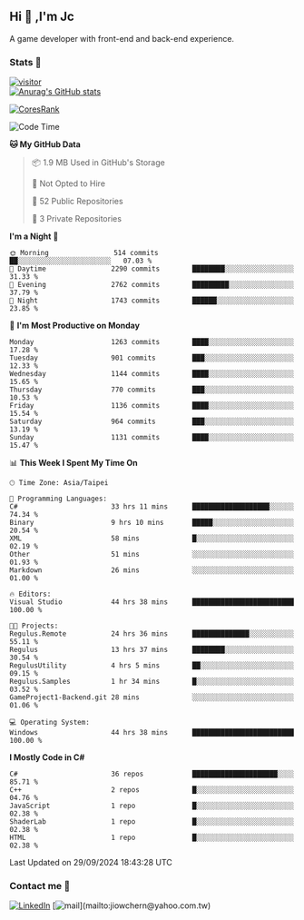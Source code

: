 ## Hi 👋 ,I'm Jc  

A game developer with front-end and back-end experience.  

### Stats  📝
[![visitor](https://visitor-badge.glitch.me/badge?page_id=jiowchern.jiowchern&style=flat-square&color=0088cc)](https://visitor-badge.glitch.me/badge?page_id=jiowchern.jiowchern&style=flat-square&color=0088cc)  
[![Anurag's GitHub stats](https://github-readme-stats.vercel.app/api?username=jiowchern&count_private=true&&show_icons=true)](https://github.com/anuraghazra/github-readme-stats)  
<!-- [![trophy](https://github-profile-trophy.vercel.app/?username=jiowchern)](https://github.com/ryo-ma/github-profile-trophy)   -->
[![CoresRank](https://cr-ss-service.azurewebsites.net/api/ScreenShot?widget=summary&username=jiowchern)](https://cr-ss-service.azurewebsites.net/api/ScreenShot?widget=summary&username=jiowchern)


<!--START_SECTION:waka-->
![Code Time](http://img.shields.io/badge/Code%20Time-1%2C204%20hrs%2027%20mins-blue)

**🐱 My GitHub Data** 

> 📦 1.9 MB Used in GitHub's Storage 
 > 
> 🚫 Not Opted to Hire
 > 
> 📜 52 Public Repositories 
 > 
> 🔑 3 Private Repositories 
 > 
**I'm a Night 🦉** 

```text
🌞 Morning                514 commits         ██░░░░░░░░░░░░░░░░░░░░░░░   07.03 % 
🌆 Daytime                2290 commits        ████████░░░░░░░░░░░░░░░░░   31.33 % 
🌃 Evening                2762 commits        █████████░░░░░░░░░░░░░░░░   37.79 % 
🌙 Night                  1743 commits        ██████░░░░░░░░░░░░░░░░░░░   23.85 % 
```
📅 **I'm Most Productive on Monday** 

```text
Monday                   1263 commits        ████░░░░░░░░░░░░░░░░░░░░░   17.28 % 
Tuesday                  901 commits         ███░░░░░░░░░░░░░░░░░░░░░░   12.33 % 
Wednesday                1144 commits        ████░░░░░░░░░░░░░░░░░░░░░   15.65 % 
Thursday                 770 commits         ███░░░░░░░░░░░░░░░░░░░░░░   10.53 % 
Friday                   1136 commits        ████░░░░░░░░░░░░░░░░░░░░░   15.54 % 
Saturday                 964 commits         ███░░░░░░░░░░░░░░░░░░░░░░   13.19 % 
Sunday                   1131 commits        ████░░░░░░░░░░░░░░░░░░░░░   15.47 % 
```


📊 **This Week I Spent My Time On** 

```text
🕑︎ Time Zone: Asia/Taipei

💬 Programming Languages: 
C#                       33 hrs 11 mins      ███████████████████░░░░░░   74.34 % 
Binary                   9 hrs 10 mins       █████░░░░░░░░░░░░░░░░░░░░   20.54 % 
XML                      58 mins             █░░░░░░░░░░░░░░░░░░░░░░░░   02.19 % 
Other                    51 mins             ░░░░░░░░░░░░░░░░░░░░░░░░░   01.93 % 
Markdown                 26 mins             ░░░░░░░░░░░░░░░░░░░░░░░░░   01.00 % 

🔥 Editors: 
Visual Studio            44 hrs 38 mins      █████████████████████████   100.00 % 

🐱‍💻 Projects: 
Regulus.Remote           24 hrs 36 mins      ██████████████░░░░░░░░░░░   55.11 % 
Regulus                  13 hrs 37 mins      ████████░░░░░░░░░░░░░░░░░   30.54 % 
RegulusUtility           4 hrs 5 mins        ██░░░░░░░░░░░░░░░░░░░░░░░   09.15 % 
Regulus.Samples          1 hr 34 mins        █░░░░░░░░░░░░░░░░░░░░░░░░   03.52 % 
GameProject1-Backend.git 28 mins             ░░░░░░░░░░░░░░░░░░░░░░░░░   01.06 % 

💻 Operating System: 
Windows                  44 hrs 38 mins      █████████████████████████   100.00 % 
```

**I Mostly Code in C#** 

```text
C#                       36 repos            █████████████████████░░░░   85.71 % 
C++                      2 repos             █░░░░░░░░░░░░░░░░░░░░░░░░   04.76 % 
JavaScript               1 repo              █░░░░░░░░░░░░░░░░░░░░░░░░   02.38 % 
ShaderLab                1 repo              █░░░░░░░░░░░░░░░░░░░░░░░░   02.38 % 
HTML                     1 repo              █░░░░░░░░░░░░░░░░░░░░░░░░   02.38 % 
```




 Last Updated on 29/09/2024 18:43:28 UTC
<!--END_SECTION:waka-->



### Contact me 💬
[![LinkedIn](https://img.shields.io/badge/-JiowchernChen-0077B5?style==flat-square&logo=LinkedIn&logoColor=white)](https://www.linkedin.com/in/jiowchern-chen-4aaa90b7/) [![mail](https://img.shields.io/badge/-jiowchern%40yahoo.com.tw-blueviolet?style=flat-square&logo=yahoo!)](mailto:jiowchern@yahoo.com.tw)    

<!-- [![Linkedin Badge](https://img.shields.io/badge/-LinkedIn-blue?style=flat-square&logo=Linkedin&logoColor=white&link=https://www.linkedin.com/in/jiowchern-chen-4aaa90b7/)](https://www.linkedin.com/in/jiowchern-chen-4aaa90b7/) -->


<!--
**jiowchern/jiowchern** is a ✨ _special_ ✨ repository because its `README.md` (this file) appears on your GitHub profile.

Here are some ideas to get you started:

- 🔭 I’m currently working on ...
- 🌱 I’m currently learning ...
- 👯 I’m looking to collaborate on ...
- 🤔 I’m looking for help with ...
- 💬 Ask me about ...
- 📫 How to reach me: ...
- 😄 Pronouns: ...
- ⚡ Fun fact: ...
-->
